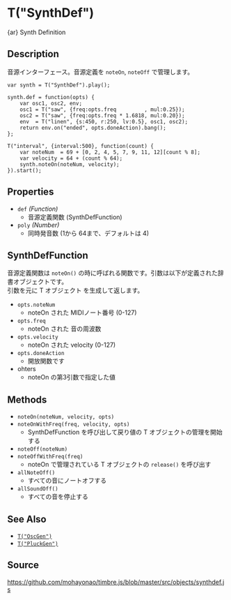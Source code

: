 T("SynthDef")
=============
{ar} Synth Definition

## Description ##
音源インターフェース。音源定義を `noteOn`, `noteOff` で管理します。

```timbre
var synth = T("SynthDef").play();

synth.def = function(opts) {
    var osc1, osc2, env;
    osc1 = T("saw", {freq:opts.freq         , mul:0.25});
    osc2 = T("saw", {freq:opts.freq * 1.6818, mul:0.20});
    env  = T("linen", {s:450, r:250, lv:0.5}, osc1, osc2);
    return env.on("ended", opts.doneAction).bang();
};

T("interval", {interval:500}, function(count) {
    var noteNum  = 69 + [0, 2, 4, 5, 7, 9, 11, 12][count % 8];
    var velocity = 64 + (count % 64);
    synth.noteOn(noteNum, velocity);
}).start();
```

## Properties ##
- `def` _(Function)_
  - 音源定義関数 (SynthDefFunction)
- `poly` _(Number)_
  - 同時発音数 (1から 64まで、デフォルトは 4)
  
## SynthDefFunction ##  
音源定義関数は `noteOn()` の時に呼ばれる関数です。引数は以下が定義された辞書オブジェクトです。  
引数を元に T オブジェクト を生成して返します。

- `opts.noteNum`
  - noteOn された MIDIノート番号 (0-127)
- `opts.freq`
  - noteOn された 音の周波数
- `opts.velocity`
  - noteOn された velocity (0-127)
- `opts.doneAction`
  - 開放関数です
- ohters
  - noteOn の第3引数で指定した値

## Methods ##
- `noteOn(noteNum, velocity, opts)`
- `noteOnWithFreq(freq, velocity, opts)`  
  - SynthDefFunction を呼び出して戻り値の T オブジェクトの管理を開始する
- `noteOff(noteNum)`
- `noteOffWithFreq(freq)`
  - noteOn で管理されている T オブジェクトの `release()` を呼び出す
- `allNoteOff()`
  - すべての音にノートオフする
- `allSoundOff()`
  - すべての音を停止する

## See Also ##
- [`T("OscGen")`](./OscGen.html)
- [`T("PluckGen")`](./PluckGen.html)

## Source ##
https://github.com/mohayonao/timbre.js/blob/master/src/objects/synthdef.js
